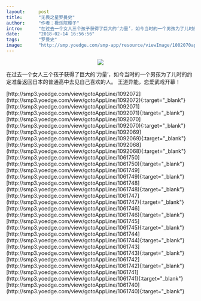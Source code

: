 ```yaml
---
layout:     post
title:      "无畏之星罗曼史"
author:     "作者：极乐院樱子"
intro:      "在过去一个女人三个孩子获得了巨大的‘力量’，如今当时的一个男孩为了儿时的约定准备返回日本的普通高中去见自己喜欢的人。 王道异能，恋爱武戏开幕！"
date:       "2018-02-14 16:56:56"
tags:       "罗曼史"
image:      "http://smp.yoedge.com/smp-app/resource/viewImage/1002070appline.png"
---
```

<div style="text-align: center">
<p><img src="http://smp.yoedge.com/smp-app/resource/viewImage/1002070appline.png"/></p>
</div>
<p class="post-meta">
<span>在过去一个女人三个孩子获得了巨大的‘力量’，如今当时的一个男孩为了儿时的约定准备返回日本的普通高中去见自己喜欢的人。 王道异能，恋爱武戏开幕！</span>
</p>
[http://smp3.yoedge.com/view/gotoAppLine/1092072](http://smp3.yoedge.com/view/gotoAppLine/1092072){:target="_blank"}
[http://smp3.yoedge.com/view/gotoAppLine/1092071](http://smp3.yoedge.com/view/gotoAppLine/1092071){:target="_blank"}
[http://smp3.yoedge.com/view/gotoAppLine/1092070](http://smp3.yoedge.com/view/gotoAppLine/1092070){:target="_blank"}
[http://smp3.yoedge.com/view/gotoAppLine/1092069](http://smp3.yoedge.com/view/gotoAppLine/1092069){:target="_blank"}
[http://smp3.yoedge.com/view/gotoAppLine/1092068](http://smp3.yoedge.com/view/gotoAppLine/1092068){:target="_blank"}
[http://smp3.yoedge.com/view/gotoAppLine/1061750](http://smp3.yoedge.com/view/gotoAppLine/1061750){:target="_blank"}
[http://smp3.yoedge.com/view/gotoAppLine/1061749](http://smp3.yoedge.com/view/gotoAppLine/1061749){:target="_blank"}
[http://smp3.yoedge.com/view/gotoAppLine/1061748](http://smp3.yoedge.com/view/gotoAppLine/1061748){:target="_blank"}
[http://smp3.yoedge.com/view/gotoAppLine/1061747](http://smp3.yoedge.com/view/gotoAppLine/1061747){:target="_blank"}
[http://smp3.yoedge.com/view/gotoAppLine/1061746](http://smp3.yoedge.com/view/gotoAppLine/1061746){:target="_blank"}
[http://smp3.yoedge.com/view/gotoAppLine/1061745](http://smp3.yoedge.com/view/gotoAppLine/1061745){:target="_blank"}
[http://smp3.yoedge.com/view/gotoAppLine/1061744](http://smp3.yoedge.com/view/gotoAppLine/1061744){:target="_blank"}
[http://smp3.yoedge.com/view/gotoAppLine/1061743](http://smp3.yoedge.com/view/gotoAppLine/1061743){:target="_blank"}
[http://smp3.yoedge.com/view/gotoAppLine/1061742](http://smp3.yoedge.com/view/gotoAppLine/1061742){:target="_blank"}
[http://smp3.yoedge.com/view/gotoAppLine/1061741](http://smp3.yoedge.com/view/gotoAppLine/1061741){:target="_blank"}
[http://smp3.yoedge.com/view/gotoAppLine/1061740](http://smp3.yoedge.com/view/gotoAppLine/1061740){:target="_blank"}


